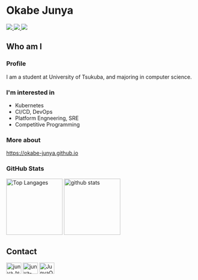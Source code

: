 # Okabe Junya

<p align=left>
<a href="https://github.com/Okabe-Junya">
<img src="https://img.shields.io/github/followers/Okabe-Junya?style=social">
</a>
<a href="https://github.com/Okabe-Junya">
<img src="https://img.shields.io/github/stars/Okabe-Junya?style=social">
</a>
<a href="https://github.com/Okabe-Junya">
<img src="https://komarev.com/ghpvc/?username=Okabe-Junya">
</a>
</p>

## Who am I

### Profile

I am a student at University of Tsukuba, and majoring in computer science.

### I'm interested in

- Kubernetes
- CI/CD, DevOps
- Platform Engneering, SRE
- Competitive Programming

### More about

https://okabe-junya.github.io

### GitHub Stats

<p align="left"> 
  <img alt="Top Langages" height="150px" src="https://github-readme-stats.vercel.app/api/top-langs/?username=Okabe-Junya&&hide=html&layout=compact&theme=github_dark&show_icons=true" />
  <img alt="github stats" height="150px" src="https://github-readme-stats.vercel.app/api?username=Okabe-Junya&theme=github_dark&show_icons=true" />
</p>

## Contact
<p align="left">
<a href="https://twitter.com/junya_tsukuba" target="blank"><img align="center" src="https://raw.githubusercontent.com/rahuldkjain/github-profile-readme-generator/master/src/images/icons/Social/twitter.svg" alt="junya_tsukuba" height="30" width="40" /></a>
<a href="https://linkedin.com/in/junya-okabe" target="blank"><img align="center" src="https://raw.githubusercontent.com/rahuldkjain/github-profile-readme-generator/master/src/images/icons/Social/linked-in-alt.svg" alt="junya-okabe" height="30" width="40" /></a>
<a href="https://www.facebook.com/JunyaOkabe216" target="blank"><img align="center" src="https://raw.githubusercontent.com/rahuldkjain/github-profile-readme-generator/master/src/images/icons/Social/facebook.svg" alt="JunyaOkabe" height="30" width="40" /></a>
</p>

